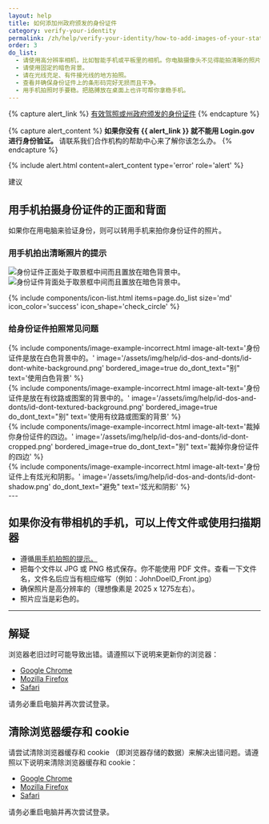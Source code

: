 ```yaml
---
layout: help
title: 如何添加州政府颁发的身份证件
category: verify-your-identity
permalink: /zh/help/verify-your-identity/how-to-add-images-of-your-state-issued-id/
order: 3
do_list: 
  - 请使用高分辨率相机，比如智能手机或平板里的相机。你电脑摄像头不见得能拍清晰的照片。
  - 请使用固定的暗色背景。
  - 请在光线充足、有件接光线的地方拍照。
  - 查看并确保身份证件上的条形码完好无损而且干净。
  - 用手机拍照时手要稳。把胳膊放在桌面上也许可帮你拿稳手机。
---
```


{% capture alert_link %}
  <a href="/zh/help/verify-your-identity/accepted-identification-documents/">有效驾照或州政府颁发的身份证件</a>
{% endcapture %}

{% capture alert_content %}
  <strong>
    如果你没有 {{ alert_link }} 就不能用 Login.gov 进行身份验证。
  </strong>
  请联系我们合作机构的帮助中心来了解你该怎么办。
{% endcapture %}

{%
  include alert.html
  content=alert_content
  type='error'
  role='alert'
%}

<div class="margin-top-5">
  <span class="usa-tag usa-tag--informative">建议</span>
</div>

<div class="margin-top-2">
  <h2 id="phone-tips" class="margin-0">
    用手机拍摄身份证件的正面和背面
  </h2>
</div>

如果你在用电脑来验证身份，则可以转用手机来拍你身份证件的照片。

### 用手机拍出清晰照片的提示

<div class="grid-row grid-gap">
  <div class="tablet:grid-col">
    <img alt="身份证件正面处于取景框中间而且置放在暗色背景中。" src="{{ site.baseurl }}/assets/img/help/id-dos-and-donts/id-do-front.png" />
  </div>
  <div class="tablet:grid-col">
    <img alt="身份证件背面处于取景框中间而且置放在暗色背景中。" src="{{ site.baseurl }}/assets/img/help/id-dos-and-donts/id-do-back.png" />
  </div>
</div>

{%
  include components/icon-list.html
  items=page.do_list
  size='md'
  icon_color='success'
  icon_shape='check_circle'
%}

### 给身份证件拍照常见问题

<div class="grid-row grid-gap">
  <div class="tablet:grid-col">
    {%
      include components/image-example-incorrect.html
      image-alt-text='身份证件是放在白色背景中的。'
      image='/assets/img/help/id-dos-and-donts/id-dont-white-background.png'
      bordered_image=true
      do_dont_text="别"
      text='使用白色背景'
    %}
  </div>
  <div class="tablet:grid-col">
    {%
      include components/image-example-incorrect.html
      image-alt-text='身份证件是放在有纹路或图案的背景中的。'
      image='/assets/img/help/id-dos-and-donts/id-dont-textured-background.png'
      bordered_image=true
      do_dont_text="别"
      text='使用有纹路或图案的背景'
    %}
  </div>
</div>
<div class="grid-row grid-gap">
  <div class="tablet:grid-col">
    {%
      include components/image-example-incorrect.html
      image-alt-text='裁掉你身份证件的四边。'
      image='/assets/img/help/id-dos-and-donts/id-dont-cropped.png'
      bordered_image=true
      do_dont_text="别"
      text='裁掉你身份证件的四边'
    %}
  </div>
  <div class="tablet:grid-col">
    {%
      include components/image-example-incorrect.html
      image-alt-text='身份证件上有炫光和阴影。'
      image='/assets/img/help/id-dos-and-donts/id-dont-shadow.png'
      do_dont_text="避免"
      text='炫光和阴影'
    %}
  </div>
</div>
---

## 如果你没有带相机的手机，可以上传文件或使用扫描期器
* 遵循[用手机拍照的提示。](#phone-tips)
* 把每个文件以 JPG 或 PNG 格式保存。你不能使用 PDF 文件。查看一下文件名，文件名后应当有相应缩写（例如：JohnDoeID_Front.jpg）
* 确保照片是高分辨率的（理想像素是 2025 x 1275左右）。
* 照片应当是彩色的。

---

## 解疑

浏览器老旧过时可能导致出错。请遵照以下说明来更新你的浏览器：

* [Google Chrome](https://support.google.com/chrome/answer/95414?co=GENIE.Platform%3DDesktop&hl=en-US)
* [Mozilla Firefox](https://support.mozilla.org/en-US/kb/update-firefox-latest-version)
* [Safari](https://support.apple.com/en-us/HT204416)

请务必重启电脑并再次尝试登录。

## 清除浏览器缓存和 cookie

请尝试清除浏览器缓存和 cookie （即浏览器存储的数据）来解决出错问题。请遵照以下说明来清除浏览器缓存和 cookie：

* [Google Chrome](https://support.google.com/accounts/answer/32050?co=GENIE.Platform%3DDesktop&hl=en)
* [Mozilla Firefox](https://support.mozilla.org/en-US/kb/how-clear-firefox-cache)
* [Safari](https://support.apple.com/en-us/HT201265)

请务必重启电脑并再次尝试登录。
